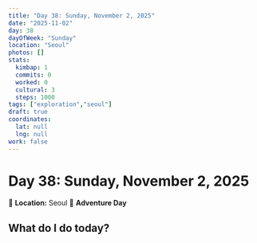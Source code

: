 ```yaml
---
title: "Day 38: Sunday, November 2, 2025"
date: "2025-11-02"
day: 38
dayOfWeek: "Sunday"
location: "Seoul"
photos: []
stats:
  kimbap: 1
  commits: 0
  worked: 0
  cultural: 3
  steps: 1000
tags: ["exploration","seoul"]
draft: true
coordinates:
  lat: null
  lng: null
work: false
---
```

# Day 38: Sunday, November 2, 2025

📍 **Location:** Seoul
🎒 **Adventure Day**

## What do I do today?


